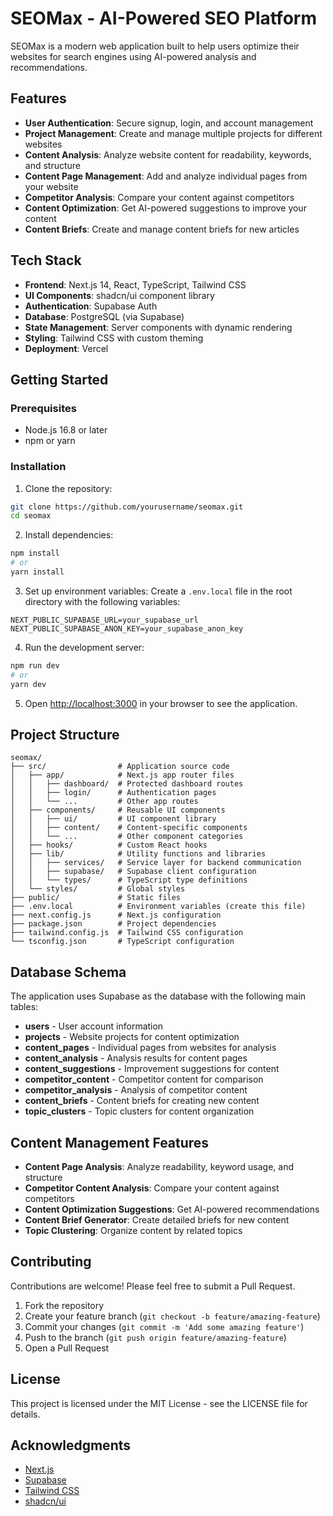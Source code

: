 # SEOMax - AI-Powered SEO Platform

SEOMax is a modern web application built to help users optimize their websites for search engines using AI-powered analysis and recommendations.

## Features

- **User Authentication**: Secure signup, login, and account management
- **Project Management**: Create and manage multiple projects for different websites
- **Content Analysis**: Analyze website content for readability, keywords, and structure
- **Content Page Management**: Add and analyze individual pages from your website
- **Competitor Analysis**: Compare your content against competitors
- **Content Optimization**: Get AI-powered suggestions to improve your content
- **Content Briefs**: Create and manage content briefs for new articles

## Tech Stack

- **Frontend**: Next.js 14, React, TypeScript, Tailwind CSS
- **UI Components**: shadcn/ui component library
- **Authentication**: Supabase Auth
- **Database**: PostgreSQL (via Supabase)
- **State Management**: Server components with dynamic rendering
- **Styling**: Tailwind CSS with custom theming
- **Deployment**: Vercel

## Getting Started

### Prerequisites

- Node.js 16.8 or later
- npm or yarn

### Installation

1. Clone the repository:
```bash
git clone https://github.com/yourusername/seomax.git
cd seomax
```

2. Install dependencies:
```bash
npm install
# or
yarn install
```

3. Set up environment variables:
Create a `.env.local` file in the root directory with the following variables:
```
NEXT_PUBLIC_SUPABASE_URL=your_supabase_url
NEXT_PUBLIC_SUPABASE_ANON_KEY=your_supabase_anon_key
```

4. Run the development server:
```bash
npm run dev
# or
yarn dev
```

5. Open [http://localhost:3000](http://localhost:3000) in your browser to see the application.

## Project Structure

```
seomax/
├── src/                # Application source code
│   ├── app/            # Next.js app router files
│   │   ├── dashboard/  # Protected dashboard routes
│   │   ├── login/      # Authentication pages
│   │   └── ...         # Other app routes
│   ├── components/     # Reusable UI components
│   │   ├── ui/         # UI component library
│   │   ├── content/    # Content-specific components
│   │   └── ...         # Other component categories
│   ├── hooks/          # Custom React hooks
│   ├── lib/            # Utility functions and libraries
│   │   ├── services/   # Service layer for backend communication
│   │   ├── supabase/   # Supabase client configuration
│   │   └── types/      # TypeScript type definitions
│   └── styles/         # Global styles
├── public/             # Static files
├── .env.local          # Environment variables (create this file)
├── next.config.js      # Next.js configuration
├── package.json        # Project dependencies
├── tailwind.config.js  # Tailwind CSS configuration
└── tsconfig.json       # TypeScript configuration
```

## Database Schema

The application uses Supabase as the database with the following main tables:

- **users** - User account information
- **projects** - Website projects for content optimization
- **content_pages** - Individual pages from websites for analysis
- **content_analysis** - Analysis results for content pages
- **content_suggestions** - Improvement suggestions for content
- **competitor_content** - Competitor content for comparison
- **competitor_analysis** - Analysis of competitor content
- **content_briefs** - Content briefs for creating new content
- **topic_clusters** - Topic clusters for content organization

## Content Management Features

- **Content Page Analysis**: Analyze readability, keyword usage, and structure
- **Competitor Content Analysis**: Compare your content against competitors
- **Content Optimization Suggestions**: Get AI-powered recommendations
- **Content Brief Generator**: Create detailed briefs for new content
- **Topic Clustering**: Organize content by related topics

## Contributing

Contributions are welcome! Please feel free to submit a Pull Request.

1. Fork the repository
2. Create your feature branch (`git checkout -b feature/amazing-feature`)
3. Commit your changes (`git commit -m 'Add some amazing feature'`)
4. Push to the branch (`git push origin feature/amazing-feature`)
5. Open a Pull Request

## License

This project is licensed under the MIT License - see the LICENSE file for details.

## Acknowledgments

- [Next.js](https://nextjs.org/)
- [Supabase](https://supabase.io/)
- [Tailwind CSS](https://tailwindcss.com/)
- [shadcn/ui](https://ui.shadcn.com/)

